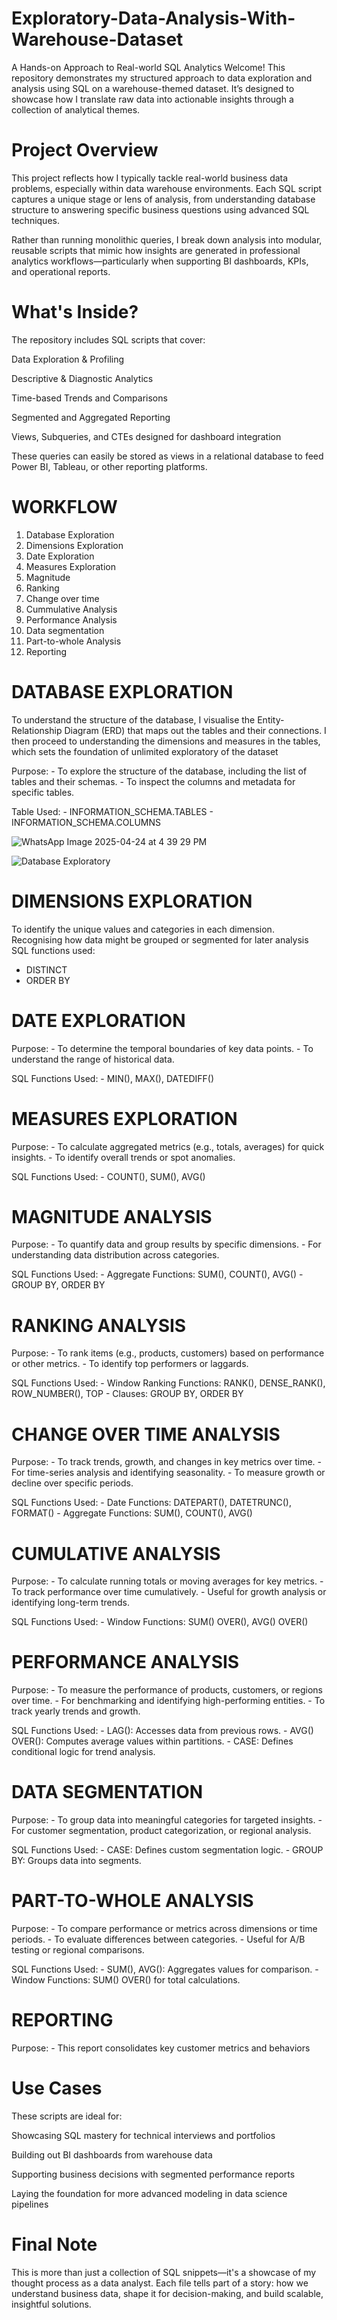 # Exploratory-Data-Analysis-With-Warehouse-Dataset
A Hands-on Approach to Real-world SQL Analytics
Welcome! This repository demonstrates my structured approach to data exploration and analysis using SQL on a warehouse-themed dataset. It’s designed to showcase how I translate raw data into actionable insights through a collection of analytical themes.

# Project Overview
This project reflects how I typically tackle real-world business data problems, especially within data warehouse environments. Each SQL script captures a unique stage or lens of analysis, from understanding database structure to answering specific business questions using advanced SQL techniques.

Rather than running monolithic queries, I break down analysis into modular, reusable scripts that mimic how insights are generated in professional analytics workflows—particularly when supporting BI dashboards, KPIs, and operational reports.

# What's Inside?
The repository includes SQL scripts that cover:

Data Exploration & Profiling

Descriptive & Diagnostic Analytics

Time-based Trends and Comparisons

Segmented and Aggregated Reporting

Views, Subqueries, and CTEs designed for dashboard integration

These queries can easily be stored as views in a relational database to feed Power BI, Tableau, or other reporting platforms.

# WORKFLOW
1. Database Exploration
2. Dimensions Exploration
3. Date Exploration
4. Measures Exploration
5. Magnitude
6. Ranking
7. Change over time
8. Cummulative Analysis
9. Performance Analysis
10. Data segmentation
11. Part-to-whole Analysis
12. Reporting


# DATABASE EXPLORATION
To understand the structure of the database, I visualise the Entity-Relationship Diagram (ERD) that maps out the tables and their connections. I then proceed to understanding the dimensions and measures in the tables, which sets the foundation of unlimited exploratory of the dataset

Purpose:
    - To explore the structure of the database, including the list of tables and their schemas.
    - To inspect the columns and metadata for specific tables.

Table Used:
    - INFORMATION_SCHEMA.TABLES
    - INFORMATION_SCHEMA.COLUMNS

![WhatsApp Image 2025-04-24 at 4 39 29 PM](https://github.com/user-attachments/assets/c7c4753c-0010-45d0-b28d-eb22a0b126e8)

![Database Exploratory](https://github.com/user-attachments/assets/b429748b-364f-4b74-8aa0-414c984eb375)



# DIMENSIONS EXPLORATION
To identify the unique values and categories in each dimension. Recognising how data might be grouped or segmented for later analysis
SQL functions used:
- DISTINCT
- ORDER BY

# DATE EXPLORATION
Purpose:
    - To determine the temporal boundaries of key data points.
    - To understand the range of historical data.

SQL Functions Used:
    - MIN(), MAX(), DATEDIFF()

# MEASURES EXPLORATION
Purpose:
    - To calculate aggregated metrics (e.g., totals, averages) for quick insights.
    - To identify overall trends or spot anomalies.

SQL Functions Used:
    - COUNT(), SUM(), AVG()

# MAGNITUDE ANALYSIS
Purpose:
    - To quantify data and group results by specific dimensions.
    - For understanding data distribution across categories.

SQL Functions Used:
    - Aggregate Functions: SUM(), COUNT(), AVG()
    - GROUP BY, ORDER BY

# RANKING ANALYSIS
Purpose:
    - To rank items (e.g., products, customers) based on performance or other metrics.
    - To identify top performers or laggards.

SQL Functions Used:
    - Window Ranking Functions: RANK(), DENSE_RANK(), ROW_NUMBER(), TOP
    - Clauses: GROUP BY, ORDER BY

# CHANGE OVER TIME ANALYSIS
Purpose:
    - To track trends, growth, and changes in key metrics over time.
    - For time-series analysis and identifying seasonality.
    - To measure growth or decline over specific periods.

SQL Functions Used:
    - Date Functions: DATEPART(), DATETRUNC(), FORMAT()
    - Aggregate Functions: SUM(), COUNT(), AVG()

# CUMULATIVE ANALYSIS
Purpose:
    - To calculate running totals or moving averages for key metrics.
    - To track performance over time cumulatively.
    - Useful for growth analysis or identifying long-term trends.

SQL Functions Used:
    - Window Functions: SUM() OVER(), AVG() OVER()

# PERFORMANCE ANALYSIS
Purpose:
    - To measure the performance of products, customers, or regions over time.
    - For benchmarking and identifying high-performing entities.
    - To track yearly trends and growth.

SQL Functions Used:
    - LAG(): Accesses data from previous rows.
    - AVG() OVER(): Computes average values within partitions.
    - CASE: Defines conditional logic for trend analysis.

# DATA SEGMENTATION
Purpose:
    - To group data into meaningful categories for targeted insights.
    - For customer segmentation, product categorization, or regional analysis.

SQL Functions Used:
    - CASE: Defines custom segmentation logic.
    - GROUP BY: Groups data into segments.

# PART-TO-WHOLE ANALYSIS
Purpose:
    - To compare performance or metrics across dimensions or time periods.
    - To evaluate differences between categories.
    - Useful for A/B testing or regional comparisons.

SQL Functions Used:
    - SUM(), AVG(): Aggregates values for comparison.
    - Window Functions: SUM() OVER() for total calculations.

# REPORTING
Purpose:
    - This report consolidates key customer metrics and behaviors
    
#  Use Cases
These scripts are ideal for:

Showcasing SQL mastery for technical interviews and portfolios

Building out BI dashboards from warehouse data

Supporting business decisions with segmented performance reports

Laying the foundation for more advanced modeling in data science pipelines

#  Final Note
This is more than just a collection of SQL snippets—it's a showcase of my thought process as a data analyst. Each file tells part of a story: how we understand business data, shape it for decision-making, and build scalable, insightful solutions.




    
